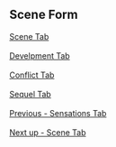 ## Scene Form ##
[Scene Tab](Scene_Tab.md) <br/><br/>
[Develpment Tab](Develpment_Tab.md) <br/><br/>
[Conflict Tab](Conflict_Tab.md) <br/><br/>
[Sequel Tab](Sequel_Tab.md) <br/><br/>
[Previous - Sensations Tab](Sensations_Tab.md) <br/><br/>
[Next up - Scene Tab](Scene_Tab.md)
